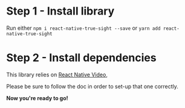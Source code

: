 # Step 1 - Install library

Run either `npm i react-native-true-sight --save` or `yarn add react-native-true-sight`

# Step 2 - Install dependencies

This library relies on [React Native Video](https://github.com/react-native-community/react-native-video),

Please be sure to follow the doc in order to set-up that one correctly.

**Now you're ready to go!**